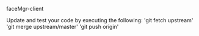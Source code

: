 faceMgr-client

Update and test your code by executing the following:
'git fetch upstream'
'git merge upstream/master'
'git push origin'
